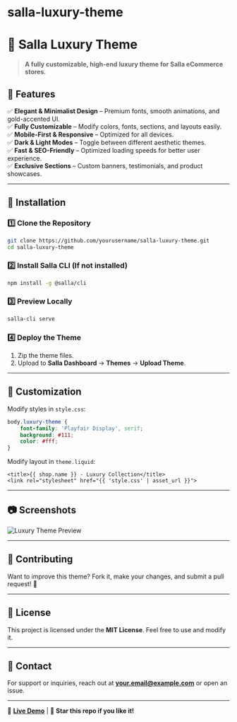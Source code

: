 # salla-luxury-theme
# 🌟 Salla Luxury Theme

> **A fully customizable, high-end luxury theme for Salla eCommerce stores.**

## 📌 Features
✅ **Elegant & Minimalist Design** – Premium fonts, smooth animations, and gold-accented UI.  
✅ **Fully Customizable** – Modify colors, fonts, sections, and layouts easily.  
✅ **Mobile-First & Responsive** – Optimized for all devices.  
✅ **Dark & Light Modes** – Toggle between different aesthetic themes.  
✅ **Fast & SEO-Friendly** – Optimized loading speeds for better user experience.  
✅ **Exclusive Sections** – Custom banners, testimonials, and product showcases.  

---

## 🚀 Installation
### 1️⃣ **Clone the Repository**
```sh
git clone https://github.com/yourusername/salla-luxury-theme.git
cd salla-luxury-theme
```

### 2️⃣ **Install Salla CLI (If not installed)**
```sh
npm install -g @salla/cli
```

### 3️⃣ **Preview Locally**
```sh
salla-cli serve
```

### 4️⃣ **Deploy the Theme**
1. Zip the theme files.
2. Upload to **Salla Dashboard** → **Themes** → **Upload Theme**.

---

## 🎨 Customization
Modify styles in `style.css`:
```css
body.luxury-theme {
    font-family: 'Playfair Display', serif;
    background: #111;
    color: #fff;
}
```
Modify layout in `theme.liquid`:
```liquid
<title>{{ shop.name }} - Luxury Collection</title>
<link rel="stylesheet" href="{{ 'style.css' | asset_url }}">
```

---

## 📷 Screenshots
![Luxury Theme Preview](https://your-image-url.com)

---

## 🤝 Contributing
Want to improve this theme? Fork it, make your changes, and submit a pull request! 🎉

---

## 📜 License
This project is licensed under the **MIT License**. Feel free to use and modify it.

---

## 📩 Contact
For support or inquiries, reach out at **your.email@example.com** or open an issue.

---

🔗 **[Live Demo](https://your-demo-url.com)** | 🌟 **Star this repo if you like it!**
